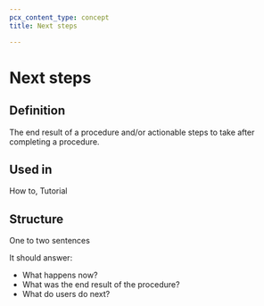 ```yaml
---
pcx_content_type: concept
title: Next steps

---
```


# Next steps

## Definition

The end result of a procedure and/or actionable steps to take after completing a procedure.

## Used in

How to, Tutorial

## Structure

One to two sentences

It should answer:

+ What happens now?
+ What was the end result of the procedure?
+ What do users do next?
